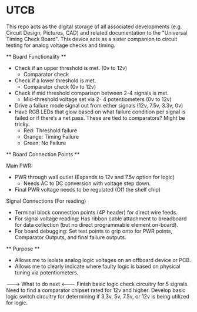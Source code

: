 # UTCB
This repo acts as the digital storage of all associated developments (e.g. Circuit Design, Pictures, CAD) and related documentation to the "Universal Timing Check Board". This device acts as a sister companion to circuit testing for analog voltage checks and timing. 

** Board Functionality ** 

- Check if an upper threshold is met. (0v to 12v)
    - Comparator check
- Check if a lower threshold is met.
    - Comparator check (0v to 12v)
- Check if mid threshold comparison between 2-4 signals is met. 
    - Mid-threshold voltage set via 2- 4 potentiometers (0v to 12v)
- Drive a failure mode signal out from either signals (12v, 7.5v, 3.3v, 0v)
- Have RGB LEDs that glow based on what failure condition per signal is failed or if there’s a net pass. These are tied to comparators? Might be tricky. 
    - Red: Threshold failure
    - Orange: Timing Failure
    - Green: No Failure

** Board Connection Points ** 

Main PWR: 
- PWR through wall outlet (Expands to 12v and 7.5v option for logic) 
    - Needs AC to DC conversion with voltage step down.  
- Final PWR voltage needs to be regulated (Off the shelf chip) 

Signal Connections (For reading)
- Terminal block connection points (4P header) for direct wire feeds. 
- For signal voltage reading: Has ribbon cable attachment to breadboard for data collection (but no direct programmable element on-board). 
- For board debugging: Set test points to grip onto for PWR points, Comparator Outputs, and final failure outputs. 

** Purpose ** 

- Allows me to isolate analog logic voltages on an offboard device or PCB. 
- Allows me to clearly indicate where faulty logic is based on physical tuning via potentiometers. 

---> What to do next <---
Finish basic logic check circuitry for 5 signals. Need to find a comparator chipset rated for 12v and higher. 
Develop basic logic switch circuitry for determining if 3.3v, 5v, 7.5v, or 12v is being utilized for logic. 

